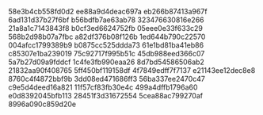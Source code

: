 58e3b4cb558fd0d2
ee88a9d4deac697a
eb266b87413a967f
6ad131d37b27f6bf
b56bdfb7ae63ab78
323476630816e266
21a8a1c7143843f8
b0cf3ed6624752fb
05eee0e33f633c29
568b2d98b07a7fbc
a82df376b08f126b
1ed644b790c22570
004afcc1799389b9
b0875cc525ddda73
61e1bd81ba41eb86
c85307e1ba239019
75c92717f995b51c
45db988eed366c07
5a7b27d09a9fddcf
1c4fe3fb990eaa26
8d7bd54586506ab2
21832aa90f408765
5ff450bf119158df
4f7849edff7f7137
e21143ee12dec8e8
8760c4f4872bbf9b
3dd08ed471686ff3
56ba337ee2470c47
c9e5d4deed16a821
11f57cf83fb30e4c
499a4dffb1796a60
e0d8392045bfb113
28451f3d31672554
5cea88ac799270af
8996a090c859d20e
